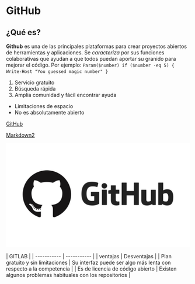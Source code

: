 # GitHub
## ¿Qué es?
**Github** es una de las principales plataformas para crear proyectos abiertos de herramientas y aplicaciones. Se *caracteriza* por sus funciones colaborativas que ayudan a que todos puedan aportar su granido para mejorar el código. Por ejemplo: 
`Param($number)
if ($number -eq 5)
{
  Write-Host "You guessed magic number"
}`

1. Servicio gratuito
2. Búsqueda rápida
3. Amplia comunidad y fácil encontrar ayuda
- Limitaciones de espacio
- No es absolutamente abierto

[GitHub](https://blog.desdelinux.net/github-vs-gitlab/)

[Markdown2](https://github.com/TniaCn/repo_IAW_Tania_Cantero/blob/main/markdown2)

![alt text](GitHub-logo-2-imagen.jpg)

| GITLAB |
| ----------- | ----------- |
| ventajas | Desventajas |
| Plan gratuito y sin limitaciones | Su interfaz puede ser algo más lenta con respecto a la competencia |
| Es de licencia de código abierto | Existen algunos problemas habituales con los repositorios |
